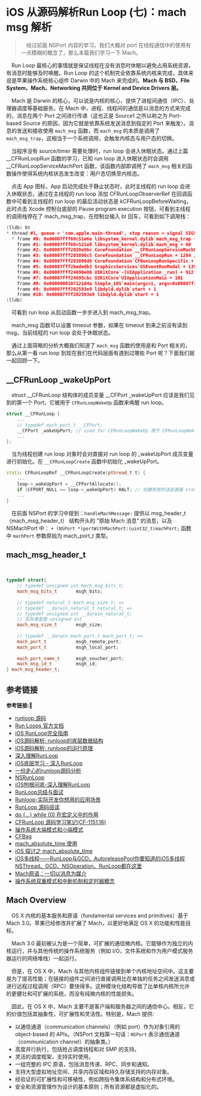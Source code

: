 # iOS 从源码解析Run Loop (七)：mach msg 解析
> &emsp;经过前面 NSPort 内容的学习，我们大概对 port 在线程通信中的使用有一点模糊的概念了，那么本篇我们学习一下 Mach。

&emsp;Run Loop 最核心的事情就是保证线程在没有消息时休眠以避免占用系统资源，有消息时能够及时唤醒。Run Loop 的这个机制完全依靠系统内核来完成，具体来说是苹果操作系统核心组件 Darwin 中的 Mach 来完成的。**Mach 与 BSD、File System、Mach、Networking 共同位于 Kernel and Device Drivers 层。**

&emsp;Mach 是 Darwin 的核心，可以说是内核的核心，提供了进程间通信（IPC）、处理器调度等基础服务。在 Mach 中，进程、线程间的通信是以消息的方式来完成的，消息在两个 Port 之间进行传递（这也正是 Source1 之所以称之为 Port-based Source 的原因，因为它就是依靠系统发送消息到指定的 Port 来触发）。消息的发送和接收使用 `mach_msg` 函数，而 `mach_msg` 的本质是调用了 `mach_msg_trap`，这相当于一个系统调用，会触发内核态与用户态的切换。

&emsp;当程序没有 source/timer 需要处理时，run loop 会进入休眠状态。通过上篇 \__CFRunLoopRun 函数的学习，已知 run loop 进入休眠状态时会调用 \__CFRunLoopServiceMachPort 函数，该函数内部即调用了 `mach_msg` 相关的函数操作使得系统内核状态发生改变：用户态切换至内核态。

&emsp;点击 App 图标，App 启动完成处于静止状态时，此时主线程的 run loop 会进入休眠状态，通过在主线程的 run loop 添加 CFRunLoopObserverRef 在回调函数中可看到主线程的 run loop 的最后活动状态是 kCFRunLoopBeforeWaiting，此时点击 Xcode 控制台底部的 Pause program execution 按钮，可看到主线程的调用栈停在了 mach_msg_trap，在控制台输入 bt 回车，可看到如下调用栈：
```c++
(lldb) bt
* thread #1, queue = 'com.apple.main-thread', stop reason = signal SIGSTOP
  * frame #0: 0x00007fff60c51e6e libsystem_kernel.dylib`mach_msg_trap + 10 // ⬅️ mach_msg_trap
    frame #1: 0x00007fff60c521e0 libsystem_kernel.dylib`mach_msg + 60
    frame #2: 0x00007fff2038e9bc CoreFoundation`__CFRunLoopServiceMachPort + 316 // ⬅️ __CFRunLoopServiceMachPort 进入休眠
    frame #3: 0x00007fff203890c5 CoreFoundation`__CFRunLoopRun + 1284 // ⬅️ __CFRunLoopRun
    frame #4: 0x00007fff203886d6 CoreFoundation`CFRunLoopRunSpecific + 567 // ⬅️  CFRunLoopRunSpecific
    frame #5: 0x00007fff2bededb3 GraphicsServices`GSEventRunModal + 139
    frame #6: 0x00007fff24690e0b UIKitCore`-[UIApplication _run] + 912 // ⬅️ main run loop 启动
    frame #7: 0x00007fff24695cbc UIKitCore`UIApplicationMain + 101
    frame #8: 0x0000000107121d4a Simple_iOS`main(argc=1, argv=0x00007ffee8addcf8) at main.m:20:12
    frame #9: 0x00007fff202593e9 libdyld.dylib`start + 1
    frame #10: 0x00007fff202593e9 libdyld.dylib`start + 1
(lldb) 
```
&emsp;可看到 run loop 从启动函数一步步进入到 mach_msg_trap。

&emsp;mach_msg 函数可以设置 timeout 参数，如果在 timeout 到来之前没有读到 msg，当前线程的 run loop 会处于休眠状态。

&emsp;通过上面简略的分析大概我们知道了 `mach_msg` 函数的使用是和 Port 相关的，那么从第一看 run loop 到现在我们在代码层面有遇到过哪些 Port 呢？下面我们就一起回顾一下。
## \__CFRunLoop \_wakeUpPort
&emsp;struct \__CFRunLoop 结构体的成员变量 \__CFPort \_wakeUpPort 应该是我们见到的第一个 Port，它被用于 `CFRunLoopWakeUp` 函数来唤醒 run loop。
```c++
struct __CFRunLoop {
    ...
    // typedef mach_port_t __CFPort;
    __CFPort _wakeUpPort; // used for CFRunLoopWakeUp 用于 CFRunLoopWakeUp 函数
    ...
};
```
&emsp;当为线程创建 run loop 对象时会对直接对 run loop 的 \_wakeUpPort 成员变量进行初始化。在 `__CFRunLoopCreate` 函数中初始化 \_wakeUpPort。
```c++
static CFRunLoopRef __CFRunLoopCreate(pthread_t t) {
    ...
    loop->_wakeUpPort = __CFPortAllocate();
    if (CFPORT_NULL == loop->_wakeUpPort) HALT; // 创建失败的话会直接 crash
    ...
}
```










&emsp;在前面 NSPort 的学习中提到：`handleMachMessage:` 提供以 msg_header_t（mach_msg_header_t） 结构开头的 "原始 Mach 消息" 的消息，以及 NSMachPort 中： `+ (NSPort *)portWithMachPort:(uint32_t)machPort;` 函数中 `machPort` 参数原始为 mach_port_t 类型。

## mach_msg_header_t
&emsp;
```c++
typedef struct{
    // typedef unsigned int mach_msg_bits_t;
    mach_msg_bits_t       msgh_bits;
    
    // typedef natural_t mach_msg_size_t; => 
    // typedef __darwin_natural_t natural_t; => 
    // typedef unsigned int __darwin_natural_t;
    // 实际类型是 unsigned int
    mach_msg_size_t       msgh_size; 
    
    // typedef __darwin_mach_port_t mach_port_t; => 
    mach_port_t           msgh_remote_port;
    mach_port_t           msgh_local_port;
    
    mach_port_name_t      msgh_voucher_port;
    mach_msg_id_t         msgh_id;
} mach_msg_header_t;
```






## 参考链接
**参考链接:🔗**
+ [runloop 源码](https://opensource.apple.com/tarballs/CF/)
+ [Run Loops 官方文档](https://developer.apple.com/library/archive/documentation/Cocoa/Conceptual/Multithreading/RunLoopManagement/RunLoopManagement.html#//apple_ref/doc/uid/10000057i-CH16-SW1)
+ [iOS RunLoop完全指南](https://blog.csdn.net/u013378438/article/details/80239686)
+ [iOS源码解析: runloop的底层数据结构](https://juejin.cn/post/6844904090330234894)
+ [iOS源码解析: runloop的运行原理](https://juejin.cn/post/6844904090166624270)
+ [深入理解RunLoop](https://blog.ibireme.com/2015/05/18/runloop/)
+ [iOS底层学习 - 深入RunLoop](https://juejin.cn/post/6844903973665636360)
+ [一份走心的runloop源码分析](https://cloud.tencent.com/developer/article/1633329)
+ [NSRunLoop](https://www.cnblogs.com/wsnb/p/4753685.html)
+ [iOS刨根问底-深入理解RunLoop](https://www.cnblogs.com/kenshincui/p/6823841.html)
+ [RunLoop总结与面试](https://www.jianshu.com/p/3ccde737d3f3)
+ [Runloop-实际开发你想用的应用场景](https://juejin.cn/post/6889769418541252615)
+ [RunLoop 源码阅读](https://juejin.cn/post/6844903592369848328#heading-17)
+ [do {...} while (0) 在宏定义中的作用](https://www.cnblogs.com/lanxuezaipiao/p/3535626.html)
+ [CFRunLoop 源码学习笔记(CF-1151.16)](https://www.cnblogs.com/chengsh/p/8629605.html)
+ [操作系统大端模式和小端模式](https://www.cnblogs.com/wuyuankun/p/3930829.html)
+ [CFBag](https://nshipster.cn/cfbag/)
+ [mach_absolute_time 使用](https://www.cnblogs.com/zpsoe/p/6994811.html)
+ [iOS 探讨之 mach_absolute_time](https://blog.csdn.net/yanglei3kyou/article/details/86679177)
+ [iOS多线程——RunLoop与GCD、AutoreleasePool你要知道的iOS多线程NSThread、GCD、NSOperation、RunLoop都在这里](https://cloud.tencent.com/developer/article/1089330)
+ [Mach原语：一切以消息为媒介](https://www.jianshu.com/p/284b1777586c?nomobile=yes)
+ [操作系统双重模式和中断机制和定时器概念](https://blog.csdn.net/zcmuczx/article/details/79937023)


## Mach Overview
&emsp;OS X 内核的基本服务和原语（fundamental services and primitives）基于 Mach 3.0。苹果已经修改并扩展了 Mach，以更好地满足 OS X 的功能和性能目标。

&emsp;Mach 3.0 最初被认为是一个简单，可扩展的通信微内核。它能够作为独立的内核运行，并与其他传统的操作系统服务（例如 I/O，文件系统和作为用户模式服务器运行的网络堆栈）一起运行。

&emsp;但是，在 OS X 中，Mach 与其他内核组件链接到单个内核地址空间中。这主要是为了提高性能；在链接的组件之间进行直接调用比在单独的任务之间发送消息或进行远程过程调用（RPC）要快得多。这种模块化结构导致了比单核内核所允许的更健壮和可扩展的系统，而没有纯微内核的性能损失。

&emsp;因此，在 OS X 中，Mach 主要不是客户端和服务器之间的通信中心。相反，它的价值包括其抽象性，可扩展性和灵活性。特别是，Mach 提供:
+ 以通信通道（communication channels）（例如 port）作为对象引用的 object-based 的 APIs。（NSPort 文档第一句话：`NSPort` 表示通信通道（communication channel）的抽象类。）
+ 高度并行执行，包括抢占调度线程和对 SMP 的支持。
+ 灵活的调度框架，支持实时使用。
+ 一组完整的 IPC 原语，包括消息传递、RPC、同步和通知。
+ 支持大型虚拟地址空间、共享内存区域和持久存储支持的内存对象。
+ 经验证的可扩展性和可移植性，例如跨指令集体系结构和分布式环境。
+ 安全和资源管理作为设计的基本原则；所有资源都是虚拟化的。
